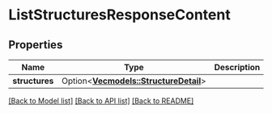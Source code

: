 # ListStructuresResponseContent

## Properties

Name | Type | Description | Notes
------------ | ------------- | ------------- | -------------
**structures** | Option<[**Vec<models::StructureDetail>**](StructureDetail.md)> |  | [optional]

[[Back to Model list]](../README.md#documentation-for-models) [[Back to API list]](../README.md#documentation-for-api-endpoints) [[Back to README]](../README.md)


